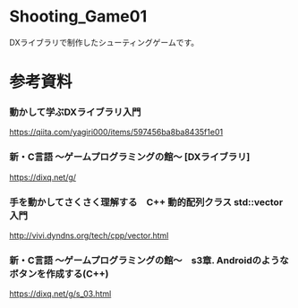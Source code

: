 # Shooting_Game01

DXライブラリで制作したシューティングゲームです。

# 参考資料

### 動かして学ぶDXライブラリ入門
https://qiita.com/yagiri000/items/597456ba8ba8435f1e01
### 新・C言語 ～ゲームプログラミングの館～ [DXライブラリ]
https://dixq.net/g/

### 手を動かしてさくさく理解する　C++ 動的配列クラス std::vector 入門
http://vivi.dyndns.org/tech/cpp/vector.html

### 新・C言語 ～ゲームプログラミングの館～　s3章. Androidのようなボタンを作成する(C++)
https://dixq.net/g/s_03.html
